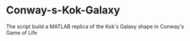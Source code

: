 # Conway-s-Kok-Galaxy
The script build a MATLAB replica of the Kok's Galaxy shape in Conway's Game of Life
